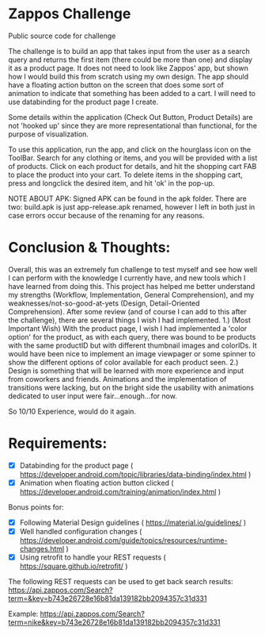 # Zappos Challenge
Public source code for challenge

The challenge is to build an app that takes input from the user as a search query and returns the first item (there could be more than one) and display it as a product page. It does not need to look like Zappos' app, but shown how I would build this from scratch using my own design. The app should have a floating action button on the screen that does some sort of animation to indicate that something has been added to a cart. I will need to use databinding for the product page I create.

Some details within the application (Check Out Button, Product Details) are not 'hooked up' since they are more representational than functional, for the purpose of visualization.

To use this application, run the app, and click on the hourglass icon on the ToolBar. Search for any clothing or items, and you will be provided with a list of products. Click on each product for details, and hit the shopping cart FAB to place the product into your cart.
To delete items in the shopping cart, press and longclick the desired item, and hit 'ok' in the pop-up.

NOTE ABOUT APK:
Signed APK can be found in the apk folder. There are two:
build.apk is just app-release.apk renamed, however I left in both just in case errors occur because of the renaming for any reasons.

# Conclusion & Thoughts:
Overall, this was an extremely fun challenge to test myself and see how well I can perform with the knowledge I currently have, and new tools which I have learned from doing this. This project has helped me better understand my strengths (Workflow, Implementation, General Comprehension), and my weaknesses/not-so-good-at-yets (Design, Detail-Oriented Comprehension). After some review (and of course I can add to this after the challenge), there are several things I wish I had implemented.
1.) (Most Important Wish) With the product page, I wish I had implemented a 'color option' for the product, as with each query, there was bound to be products with the same productID but with different thumbnail images and colorIDs. It would have been nice to implement an image viewpager or some spinner to show the different options of color available for each product seen.
2.) Design is something that will be learned with more experience and input from coworkers and friends. Animations and the implementation of transitions were lacking, but on the bright side the usability with animations dedicated to user input were fair...enough...for now.

So 10/10 Experience, would do it again.


# Requirements:
- [x] Databinding for the product page ( https://developer.android.com/topic/libraries/data-binding/index.html )
- [x] Animation when floating action button clicked ( https://developer.android.com/training/animation/index.html )

Bonus points for:
- [x] Following Material Design guidelines ( https://material.io/guidelines/ )
- [x] Well handled configuration changes ( https://developer.android.com/guide/topics/resources/runtime-changes.html )
- [x] Using retrofit to handle your REST requests ( https://square.github.io/retrofit/ )

The following REST requests can be used to get back search results: https://api.zappos.com/Search?term=&key=b743e26728e16b81da139182bb2094357c31d331

Example:
https://api.zappos.com/Search?term=nike&key=b743e26728e16b81da139182bb2094357c31d331
